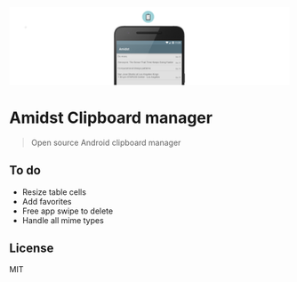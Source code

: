 ![;p](https://github.com/vinceiv/Amidst/blob/master/share/banner.png) 

# Amidst Clipboard manager
> Open source Android clipboard manager

## To do
- Resize table cells
- Add favorites
- Free app swipe to delete
- Handle all mime types

## License
MIT
